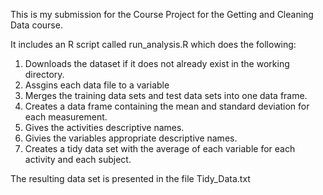 This is my submission for the Course Project for the Getting and Cleaning Data course. 

It includes an R script called run_analysis.R which does the following:

1. Downloads the dataset if it does not already exist in the working directory.
2. Assgins each data file to a variable
3. Merges the training data sets and test data sets into one data frame.
4. Creates a data frame containing the mean and standard deviation for each measurement. 
5. Gives the activities descriptive names.
6. Givies the variables appropriate descriptive names.
7. Creates a tidy data set with the average of each variable for each activity and each subject.

The resulting data set is presented in the file Tidy_Data.txt
